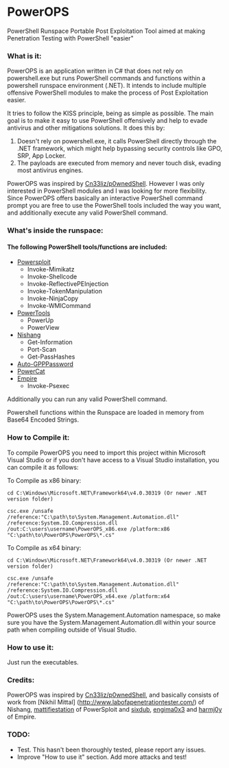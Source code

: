 # PowerOPS
PowerShell Runspace Portable Post Exploitation Tool aimed at making Penetration Testing with PowerShell "easier"

### What is it:

PowerOPS is an application written in C# that does not rely on powershell.exe but runs PowerShell commands and functions within a powershell runspace environment (.NET). It intends to include multiple offensive PowerShell modules to make the process of Post Exploitation easier.

It tries to follow the KISS principle, being as simple as possible. The main goal is to make it easy to use PowerShell offensively and help to evade antivirus and other mitigations solutions. It does this by:

1. Doesn't rely on powershell.exe, it calls PowerShell directly through the .NET framework, which might help bypassing security controls like GPO, SRP, App Locker.
2. The payloads are executed from memory and never touch disk, evading most antivirus engines.

PowerOPS was inspired by [Cn33liz/p0wnedShell](https://github.com/Cn33liz/p0wnedShell). However I was only interested in PowerShell modules and I was looking for more flexibility. Since PowerOPS offers basically an interactive PowerShell command prompt you are free to use the PowerShell tools included the way you want, and additionally execute any valid PowerShell command.

### What's inside the runspace:

#### The following PowerShell tools/functions are included:

* [Powersploit](https://github.com/PowerShellMafia/PowerSploit)
  - Invoke-Mimikatz
  - Invoke-Shellcode
  - Invoke-ReflectivePEInjection
  - Invoke-TokenManipulation
  - Invoke-NinjaCopy
  - Invoke-WMICommand
* [PowerTools](https://github.com/PowerShellEmpire/PowerTools)
  - PowerUp
  - PowerView
* [Nishang](https://github.com/samratashok/nishang)
  - Get-Information
  - Port-Scan
  - Get-PassHashes
* [Auto-GPPPassword](https://github.com/roo7break/PowerShell-Scripts/blob/master/auto-gpppassword/auto-gpppassword.ps1)
* [PowerCat](https://github.com/besimorhino/powercat)
* [Empire](https://github.com/PowerShellEmpire/)
  - Invoke-Psexec

Additionally you can run any valid PowerShell command.

Powershell functions within the Runspace are loaded in memory from Base64 Encoded Strings.

### How to Compile it:

To compile PowerOPS you need to import this project within Microsoft Visual Studio or if you don't have access to a Visual Studio installation, you can compile it as follows:

To Compile as x86 binary:

```
cd C:\Windows\Microsoft.NET\Framework64\v4.0.30319 (Or newer .NET version folder)

csc.exe /unsafe /reference:"C:\path\to\System.Management.Automation.dll" /reference:System.IO.Compression.dll /out:C:\users\username\PowerOPS_x86.exe /platform:x86 "C:\path\to\PowerOPS\PowerOPS\*.cs"
```

To Compile as x64 binary:

```
cd C:\Windows\Microsoft.NET\Framework64\v4.0.30319 (Or newer .NET version folder)

csc.exe /unsafe /reference:"C:\path\to\System.Management.Automation.dll" /reference:System.IO.Compression.dll /out:C:\users\username\PowerOPS_x64.exe /platform:x64 "C:\path\to\PowerOPS\PowerOPS\*.cs"
```

PowerOPS uses the System.Management.Automation namespace, so make sure you have the System.Management.Automation.dll within your source path when compiling outside of Visual Studio.

### How to use it:

Just run the executables.

### Credits:

PowerOPS was inspired by [Cn33liz/p0wnedShell](https://github.com/Cn33liz/p0wnedShell), and basically consists of work from [Nikhil Mittal] (http://www.labofapenetrationtester.com/) of Nishang, [mattifiestation](https://twitter.com/mattifestation) of PowerSploit and [sixdub](https://twitter.com/sixdub), [engima0x3](https://twitter.com/enigma0x3) and [harmj0y](https://twitter.com/HarmJ0y) of Empire. 

### TODO:

* Test. This hasn't been thoroughly tested, please report any issues.
* Improve "How to use it" section. Add more attacks and test!
